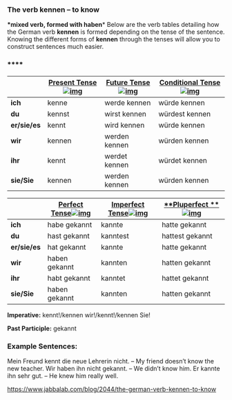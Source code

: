 ### The verb kennen – to know

**\*mixed verb, formed with haben***
Below are the verb tables detailing how the German verb **kennen** is formed depending on the tense of the sentence. Knowing the different forms of **kennen** through the tenses will allow you to construct sentences much easier.

### ****

|               | [**Present Tense**![img](https://www.jabbalab.com/images/qm.jpg)](http://www.jabbalab.com/blog/880/how-german-verbs-work-in-the-present-tense-part-1) | [**Future Tense**![img](https://www.jabbalab.com/images/qm.jpg)](http://www.jabbalab.com/blog/1126/german-future-tense-and-how-to-use-it) | [**Conditional Tense**![img](https://www.jabbalab.com/images/qm.jpg)](http://www.jabbalab.com/blog/1160/german-conditional-tense-what-it-is-and-how-to-use-it) |
| ------------- | ---------------------------------------- | ---------------------------------------- | ---------------------------------------- |
| **ich**       | kenne                                    | werde kennen                             | würde kennen                             |
| **du**        | kennst                                   | wirst kennen                             | würdest kennen                           |
| **er/sie/es** | kennt                                    | wird kennen                              | würde kennen                             |
| **wir**       | kennen                                   | werden kennen                            | würden kennen                            |
| **ihr**       | kennt                                    | werdet kennen                            | würdet kennen                            |
| **sie/Sie**   | kennen                                   | werden kennen                            | würden kennen                            |

 

|               | [Perfect Tense![img](https://www.jabbalab.com/images/qm.jpg)](http://www.jabbalab.com/blog/1011/past-tense-german-how-to-talk-about-the-past-in-german) | [**Imperfect Tense**![img](https://www.jabbalab.com/images/qm.jpg)](http://www.jabbalab.com/blog/1028/past-tense-german-the-imperfect-tense) | [**Pluperfect **![img](https://www.jabbalab.com/images/qm.jpg)](http://www.jabbalab.com/blog/1207/german-past-tense-%E2%80%93-the-pluperfect-tense) |
| ------------- | ---------------------------------------- | ---------------------------------------- | ---------------------------------------- |
| **ich**       | habe gekannt                             | kannte                                   | hatte gekannt                            |
| **du**        | hast gekannt                             | kanntest                                 | hattest gekannt                          |
| **er/sie/es** | hat gekannt                              | kannte                                   | hatte gekannt                            |
| **wir**       | haben gekannt                            | kannten                                  | hatten gekannt                           |
| **ihr**       | habt gekannt                             | kanntet                                  | hattet gekannt                           |
| **sie/Sie**   | haben gekannt                            | kannten                                  | hatten gekannt                           |

**Imperative:** kennt!/kennen wir!/kennt!/kennen Sie!

**Past Participle:** gekannt

### Example Sentences:

Mein Freund kennt die neue Lehrerin nicht. – My friend doesn’t know the new teacher.
Wir haben ihn nicht gekannt. – We didn’t know him.
Er kannte ihn sehr gut. – He knew him really well.



https://www.jabbalab.com/blog/2044/the-german-verb-kennen-to-know